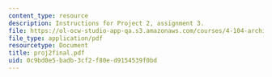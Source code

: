 ```yaml
---
content_type: resource
description: Instructions for Project 2, assignment 3.
file: https://ol-ocw-studio-app-qa.s3.amazonaws.com/courses/4-104-architectural-design-intentions-spring-2004/0c9bd0e5badb3cf2f80ed9154539f0bd_proj2final.pdf
file_type: application/pdf
resourcetype: Document
title: proj2final.pdf
uid: 0c9bd0e5-badb-3cf2-f80e-d9154539f0bd
---
```

